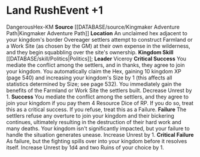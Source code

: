 ﻿---
id: '20'
level: '1'
name: Land Rush
rarity: Common
skill:
- '[[DATABASE/skill/Politics|Politics]]'
source: '[[DATABASE/source/Kingmaker Adventure Path|Kingmaker Adventure Path]]'
trait:
- '[[DATABASE/trait/Dangerous|Dangerous]]'
- '[[DATABASE/trait/Hex-KM|Hex-KM]]'
type: Kingdom Event

---
# Land Rush<span class="item-type">Event +1</span>

<span class="item-trait">Dangerous</span><span class="item-trait">Hex-KM</span>
**Source** [[DATABASE/source/Kingmaker Adventure Path|Kingmaker Adventure Path]]
**Location** An unclaimed hex adjacent to your kingdom's border
Overeager settlers attempt to construct Farmland or a Work Site (as chosen by the GM) at their own expense in the wilderness, and they begin squabbling over the site's ownership.
**Kingdom Skill** [[DATABASE/skill/Politics|Politics]]; **Leader** Viceroy
**Critical Success** You mediate the conflict among the settlers, and in thanks, they agree to join your kingdom. You automatically claim the Hex, gaining 10 kingdom XP (page 540) and increasing your kingdom's Size by 1 (this affects all statistics determined by Size; see page 532). You immediately gain the benefits of the Farmland or Work Site the settlers built. Decrease Unrest by 1.
**Success** You mediate the conflict among the settlers, and they agree to join your kingdom if you pay them 4 Resource Dice of RP. If you do so, treat this as a critical success. If you refuse, treat this as a Failure.
**Failure** The settlers refuse any overture to join your kingdom and their bickering continues, ultimately resulting in the destruction of their hard work and many deaths. Your kingdom isn't significantly impacted, but your failure to handle the situation generates unease. Increase Unrest by 1.
**Critical Failure** As failure, but the fighting spills over into your kingdom before it resolves itself. Increase Unrest by 1d4 and two Ruins of your choice by 1.